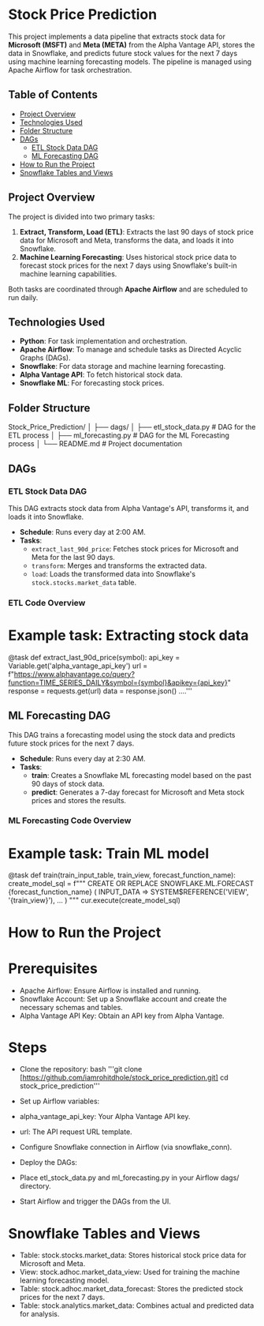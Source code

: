 # Stock Price Prediction 

This project implements a data pipeline that extracts stock data for **Microsoft (MSFT)** and **Meta (META)** from the Alpha Vantage API, stores the data in Snowflake, and predicts future stock values for the next 7 days using machine learning forecasting models. The pipeline is managed using Apache Airflow for task orchestration.

## Table of Contents
- [Project Overview](#project-overview)
- [Technologies Used](#technologies-used)
- [Folder Structure](#folder-structure)
- [DAGs](#dags)
  - [ETL Stock Data DAG](#etl-stock-data-dag)
  - [ML Forecasting DAG](#ml-forecasting-dag)
- [How to Run the Project](#how-to-run-the-project)
- [Snowflake Tables and Views](#snowflake-tables-and-views)

## Project Overview

The project is divided into two primary tasks:
1. **Extract, Transform, Load (ETL)**: Extracts the last 90 days of stock price data for Microsoft and Meta, transforms the data, and loads it into Snowflake.
2. **Machine Learning Forecasting**: Uses historical stock price data to forecast stock prices for the next 7 days using Snowflake's built-in machine learning capabilities.

Both tasks are coordinated through **Apache Airflow** and are scheduled to run daily.

## Technologies Used
- **Python**: For task implementation and orchestration.
- **Apache Airflow**: To manage and schedule tasks as Directed Acyclic Graphs (DAGs).
- **Snowflake**: For data storage and machine learning forecasting.
- **Alpha Vantage API**: To fetch historical stock data.
- **Snowflake ML**: For forecasting stock prices.

## Folder Structure
Stock_Price_Prediction/ │ ├── dags/ │ ├── etl_stock_data.py # DAG for the ETL process │ ├── ml_forecasting.py # DAG for the ML Forecasting process │ └── README.md # Project documentation

## DAGs

### ETL Stock Data DAG
This DAG extracts stock data from Alpha Vantage's API, transforms it, and loads it into Snowflake.

- **Schedule**: Runs every day at 2:00 AM.
- **Tasks**:
  - `extract_last_90d_price`: Fetches stock prices for Microsoft and Meta for the last 90 days.
  - `transform`: Merges and transforms the extracted data.
  - `load`: Loads the transformed data into Snowflake's `stock.stocks.market_data` table.

### ETL Code Overview

# Example task: Extracting stock data
@task
def extract_last_90d_price(symbol):
    api_key = Variable.get('alpha_vantage_api_key')
    url = f"https://www.alphavantage.co/query?function=TIME_SERIES_DAILY&symbol={symbol}&apikey={api_key}"
    response = requests.get(url)
    data = response.json()
    ....'''

## ML Forecasting DAG

This DAG trains a forecasting model using the stock data and predicts future stock prices for the next 7 days.

- **Schedule**: Runs every day at 2:30 AM.
- **Tasks**:
  - **train**: Creates a Snowflake ML forecasting model based on the past 90 days of stock data.
  - **predict**: Generates a 7-day forecast for Microsoft and Meta stock prices and stores the results.

### ML Forecasting Code Overview

# Example task: Train ML model
@task
def train(train_input_table, train_view, forecast_function_name):
    create_model_sql = f"""
    CREATE OR REPLACE SNOWFLAKE.ML.FORECAST {forecast_function_name} (
        INPUT_DATA => SYSTEM$REFERENCE('VIEW', '{train_view}'),
        ...
    )
    """
    cur.execute(create_model_sql)

# How to Run the Project

# Prerequisites
- Apache Airflow: Ensure Airflow is installed and running.
- Snowflake Account: Set up a Snowflake account and create the necessary schemas and tables.
- Alpha Vantage API Key: Obtain an API key from Alpha Vantage.
  
# Steps

- Clone the repository:
bash
'''git clone [https://github.com/iamrohitdhole/stock_price_prediction.git]
   cd stock_price_prediction'''

- Set up Airflow variables:
- alpha_vantage_api_key: Your Alpha Vantage API key.
- url: The API request URL template.
- Configure Snowflake connection in Airflow (via snowflake_conn).

- Deploy the DAGs:
- Place etl_stock_data.py and ml_forecasting.py in your Airflow dags/ directory.
- Start Airflow and trigger the DAGs from the UI.

# Snowflake Tables and Views

- Table: stock.stocks.market_data: Stores historical stock price data for Microsoft and Meta.
- View: stock.adhoc.market_data_view: Used for training the machine learning forecasting model.
- Table: stock.adhoc.market_data_forecast: Stores the predicted stock prices for the next 7 days.
- Table: stock.analytics.market_data: Combines actual and predicted data for analysis.





